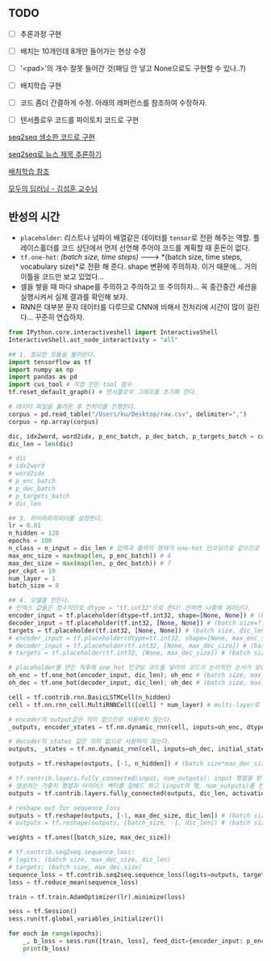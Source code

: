## TODO

- [ ] 추론과정 구현
- [ ] 배치는 10개인데 8개만 들어가는 현상 수정
- [ ] '\<pad\>'의 개수 잘못 들어간 것(패딩 안 넣고 None으로도 구현할 수 있나..?)
- [ ] 배치학습 구현
- [ ] 코드 좀더 간결하게 수정. 아래의 레퍼런스를 참조하여 수정하자.
- [ ] 텐서플로우 코드를 파이토치 코드로 구현


[seq2seq 생소한 코드로 구현](https://towardsdatascience.com/seq2seq-model-in-tensorflow-ec0c557e560f)

[seq2seq로 뉴스 제목 추론하기](https://ratsgo.github.io/natural%20language%20processing/2017/03/12/s2s/)

[배치학습 참조](https://medium.com/trackin-datalabs/input-data-tf-data-%EC%9C%BC%EB%A1%9C-batch-%EB%A7%8C%EB%93%A4%EA%B8%B0-1c96f17c3696)

[모두의 딥러닝 - 김성훈 교수님](https://hunkim.github.io/ml/)



## 반성의 시간

- `placeholder`: 리스트나 넘파이 배열같은 데이터를 `tensor`로 전환 해주는 역할. 플레이스홀더를 코드 상단에서 먼저 선언해 주어야 코드를 계획할 때 혼돈이 없다.
- `tf.one-hot`: *(batch size, time steps)* ---> *(batch size, time steps, vocabulary size)*로 전환 해 준다. shape 변환에 주의하자. 이거 때문에… 거의 이틀을 코드만 보고 있었다...
- 셀을 쌓을 때 마다 shape를 주의하고 주의하고 또 주의하자… 꼭 중간중간 세션을 실행시켜서 실제 결과를 확인해 보자.
- RNN은 대부분 문자 데이터를 다루므로 CNN에 비해서 전처리에 시간이 많이 걸린다… 꾸준히 연습하자.



```python
from IPython.core.interactiveshell import InteractiveShell
InteractiveShell.ast_node_interactivity = "all"

## 1. 필요한 모듈을 불러온다.
import tensorflow as tf
import numpy as np
import pandas as pd
import cus_tool # 직접 만든 tool 함수
tf.reset_default_graph() # 텐서플로우 그래프를 초기화 한다.

# 데이터 파일을 불러온 후 전처리를 진행한다.
corpus = pd.read_table("/Users/ku/Desktop/raw.csv", delimiter=",")
corpus = np.array(corpus)

dic, idx2word, word2idx, p_enc_batch, p_dec_batch, p_targets_batch = cus_tool.make_dic_and_split_data(corpus)
dic_len = len(dic)

# dic 
# idx2word 
# word2idx 
# p_enc_batch
# p_dec_batch
# p_targets_batch
# dic_len

## 3. 하이퍼파라미터를 설정한다.
lr = 0.01
n_hidden = 128
epochs = 100
n_class = n_input = dic_len # 입력과 출력의 형태가 one-hot 인코딩으로 같으므로 크기도 같다.
max_enc_size = max(map(len, p_enc_batch)) # 4
max_dec_size = max(map(len, p_dec_batch)) # 7
per_ckpt = 10
num_layer = 1
batch_size = 8

## 4. 모델을 만든다.
# 인덱스 값들은 정수이므로 dtype = "tf.int32"으로 한다! 안하면 나중에 에러난다.
encoder_input = tf.placeholder(dtype=tf.int32, shape=[None, None]) # (batch size=?, max_enc_size=4)
decoder_input = tf.placeholder(tf.int32, [None, None]) # (batch size=?, max_dec_size=7)
targets = tf.placeholder(tf.int32, [None, None]) # (batch size, dic_len)
# encoder_input = tf.placeholder(dtype=tf.int32, shape=[None, max_enc_size]) # (batch size=?, max_enc_size=4)
# decoder_input = tf.placeholder(tf.int32, [None, max_dec_size]) # (batch size=?, max_dec_size=7)
# targets = tf.placeholder(tf.int32, [None, max_dec_size]) # (batch size=?, max_dec_size=7)

# placeholder를 만든 직후에 one_hot 인코딩 코드를 넣어야 코드가 논리적인 순서가 맞음을 주의하자!!
oh_enc = tf.one_hot(encoder_input, dic_len); oh_enc # (batch size, max_enc_size, dic_len)
oh_dec = tf.one_hot(decoder_input, dic_len); oh_dec # (batch size, max_dec_size, dic_len)

cell = tf.contrib.rnn.BasicLSTMCell(n_hidden)
cell = tf.nn.rnn_cell.MultiRNNCell([cell] * num_layer) # multi-layer로 쌓고 싶으면 num_layer의 값을 수정한다.

# encoder의 output값은 의미 없으므로 사용하지 않는다.
_outputs, encoder_states = tf.nn.dynamic_rnn(cell, inputs=oh_enc, dtype=tf.float32)

# decoder의 states 값은 의미 없으로 사용하지 않는다.
outputs, _states = tf.nn.dynamic_rnn(cell, inputs=oh_dec, initial_state=encoder_states) # outputs : (batch siz=?, max_dec_size=7, n_hidden=128)

outputs = tf.reshape(outputs, [-1, n_hidden]) # (batch size*max_dec_size=?, n_hidden=128): 막 섞일 것 같은데... 의외로 안 섞인다 ㅎㅎ

# tf.contrib.layers.fully_connected(input, num_outputs): input 행렬을 받아서 (input의 행, num_outputs)를
# 생성하는 가중치 행렬과 바이어스 벡터를 임베드 하고 (input의 행, num_outputs)를 반환한다.
outputs = tf.contrib.layers.fully_connected(outputs, dic_len, activation_fn=None)

# reshape out for sequence_loss
outputs = tf.reshape(outputs, [-1, max_dec_size, dic_len]) # (batch size=10, max_dec_size, dic_len)
# outputs = tf.reshape(outputs, [batch_size, -1, dic_len]) # (batch size=10, max_dec_size, dic_len)

weights = tf.ones([batch_size, max_dec_size])

# tf.contrib.seq2seq.sequence_loss:
# logits: (batch size, max_dec_size, dic_len)
# targets: (batch size, max_dec_size)
sequence_loss = tf.contrib.seq2seq.sequence_loss(logits=outputs, targets=targets, weights=weights)
loss = tf.reduce_mean(sequence_loss)

train = tf.train.AdamOptimizer(lr).minimize(loss)

sess = tf.Session()
sess.run(tf.global_variables_initializer())

for eoch in range(epochs):
    _, b_loss = sess.run([train, loss], feed_dict={encoder_input: p_enc_batch, decoder_input: p_dec_batch, targets: p_targets_batch})
    print(b_loss)
```



